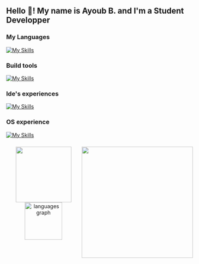 <h2 align="left">Hello 👋! My name is Ayoub B. and I'm a Student Developper</h2>

### My Languages
[![My Skills](https://skillicons.dev/icons?i=html,css,js,php,mysql,sqlite,c,cs,lua,react,python,flask)](https://skillicons.dev)
### Build tools
[![My Skills](https://skillicons.dev/icons?i=gradle,maven,dotnet)](https://skillicons.dev)
### Ide's experiences
[![My Skills](https://skillicons.dev/icons?i=vscode,eclipse,robloxstudio,idea,rider,phpstorm)](https://skillicons.dev)
### OS experience
[![My Skills](https://skillicons.dev/icons?i=windows,fedora)](https://skillicons.dev)

###

<img align="right" height="300" src="https://cdn.dribbble.com/users/1019864/screenshots/3079099/media/9e5055da2ee6c899aab9403ceb7d0dc3.gif"  />

###

<div align="center">
  <img src="https://github-readme-stats.vercel.app/api?username=Y0UBdev&show_icons=true&theme=chartreuse-dark" height="150"> <br>
  <img src="https://github-readme-stats.vercel.app/api/top-langs/?username=Y0UBdev&theme=chartreuse-dark" height="101" alt="languages graph"  />
</div>

###
